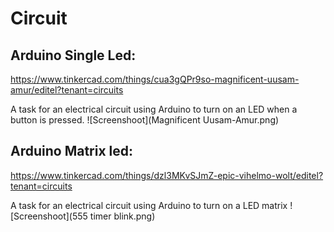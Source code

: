 # Circuit

## Arduino Single Led:

https://www.tinkercad.com/things/cua3gQPr9so-magnificent-uusam-amur/editel?tenant=circuits

A task for an electrical circuit using Arduino to turn on an LED when a button is pressed.
![Screenshoot](Magnificent Uusam-Amur.png)


## Arduino Matrix led:

https://www.tinkercad.com/things/dzl3MKvSJmZ-epic-vihelmo-wolt/editel?tenant=circuits

A task for an electrical circuit using Arduino to turn on a LED matrix
![Screenshoot](555 timer blink.png)
